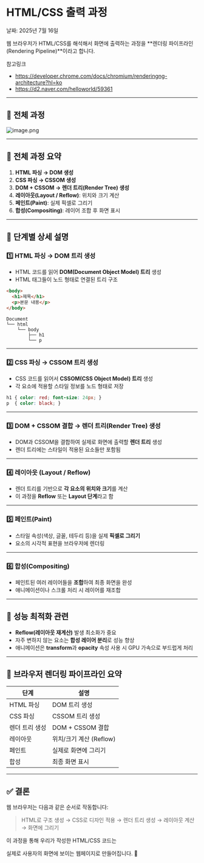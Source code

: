 # HTML/CSS 출력 과정

날짜: 2025년 7월 16일

웹 브라우저가 HTML/CSS를 해석해서 화면에 출력하는 과정을 **렌더링 파이프라인(Rendering Pipeline)**이라고 합니다.

참고링크

- https://developer.chrome.com/docs/chromium/renderingng-architecture?hl=ko
- https://d2.naver.com/helloworld/59361

---

## 🍭 전체 과정

![image.png](HTML%20CSS%20%E1%84%8E%E1%85%AE%E1%86%AF%E1%84%85%E1%85%A7%E1%86%A8%20%E1%84%80%E1%85%AA%E1%84%8C%E1%85%A5%E1%86%BC%2023182e0c267680368f55d9d08203b2a4/image.png)

---

## 🎯 전체 과정 요약

1. **HTML 파싱 → DOM 생성**
2. **CSS 파싱 → CSSOM 생성**
3. **DOM + CSSOM → 렌더 트리(Render Tree) 생성**
4. **레이아웃(Layout / Reflow)**: 위치와 크기 계산
5. **페인트(Paint)**: 실제 픽셀로 그리기
6. **합성(Compositing)**: 레이어 조합 후 화면 표시

---

## 📖 단계별 상세 설명

### 1️⃣ HTML 파싱 → DOM 트리 생성

- HTML 코드를 읽어 **DOM(Document Object Model) 트리** 생성
- HTML 태그들이 노드 형태로 연결된 트리 구조

```html
<body>
  <h1>제목</h1>
  <p>본문 내용</p>
</body>

```

```
Document
└── html
    └── body
        ├── h1
        └── p

```

---

### 2️⃣ CSS 파싱 → CSSOM 트리 생성

- CSS 코드를 읽어서 **CSSOM(CSS Object Model) 트리** 생성
- 각 요소에 적용할 스타일 정보를 노드 형태로 저장

```css
h1 { color: red; font-size: 24px; }
p  { color: black; }

```

---

### 3️⃣ DOM + CSSOM 결합 → 렌더 트리(Render Tree) 생성

- DOM과 CSSOM을 결합하여 실제로 화면에 출력할 **렌더 트리** 생성
- 렌더 트리에는 스타일이 적용된 요소들만 포함됨

---

### 4️⃣ 레이아웃 (Layout / Reflow)

- 렌더 트리를 기반으로 **각 요소의 위치와 크기**를 계산
- 이 과정을 **Reflow** 또는 **Layout 단계**라고 함

---

### 5️⃣ 페인트(Paint)

- 스타일 속성(색상, 글꼴, 테두리 등)을 실제 **픽셀로 그리기**
- 요소의 시각적 표현을 브라우저에 렌더링

---

### 6️⃣ 합성(Compositing)

- 페인트된 여러 레이어들을 **조합**하여 최종 화면을 완성
- 애니메이션이나 스크롤 처리 시 레이어를 재조합

---

## 🚀 성능 최적화 관련

- **Reflow(레이아웃 재계산)** 발생 최소화가 중요
- 자주 변하지 않는 요소는 **합성 레이어 분리**로 성능 향상
- 애니메이션은 **transform**과 **opacity** 속성 사용 시 GPU 가속으로 부드럽게 처리

---

## 📌 브라우저 렌더링 파이프라인 요약

| 단계 | 설명 |
| --- | --- |
| HTML 파싱 | DOM 트리 생성 |
| CSS 파싱 | CSSOM 트리 생성 |
| 렌더 트리 생성 | DOM + CSSOM 결합 |
| 레이아웃 | 위치/크기 계산 (Reflow) |
| 페인트 | 실제로 화면에 그리기 |
| 합성 | 최종 화면 표시 |

---

## ✅ 결론

웹 브라우저는 다음과 같은 순서로 작동합니다:

> HTML로 구조 생성 → CSS로 디자인 적용 → 렌더 트리 생성 → 레이아웃 계산 → 화면에 그리기
> 

이 과정을 통해 우리가 작성한 HTML/CSS 코드는

실제로 사용자의 화면에 보이는 웹페이지로 만들어집니다. 🚀